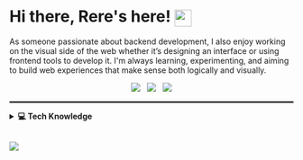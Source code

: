 <h1>Hi there, Rere's here! <img src="https://em-content.zobj.net/source/microsoft-teams/363/waving-hand_1f44b.png" width="30" style="vertical-align: middle;"></h1>

<p>
  As someone passionate about backend development, I also enjoy working on the visual side of the web whether it’s designing an interface or using frontend tools to develop it. I'm always learning, experimenting, and aiming to build web experiences that make sense both logically and visually.
</p>

<p align="center">
  <a href="mailto:revaarahayu@gmail.com"><img src="https://img.shields.io/badge/Gmail-D14836?style=for-the-badge&logo=gmail&logoColor=white" /></a>&nbsp;&nbsp;
  <a href="https://www.linkedin.com/in/reva-rahayu/"><img src="https://img.shields.io/badge/LinkedIn-0A66C2?style=for-the-badge&logo=linkedin&logoColor=white" /></a>&nbsp;&nbsp;
  <a href="https://instagram.com/revaarhy"><img src="https://img.shields.io/badge/Instagram-E4405F?style=for-the-badge&logo=instagram&logoColor=white" /></a>
</p>

<hr style="border: 0.5px solid #444;" />

<details>
  <summary><strong>💻 Tech Knowledge</strong></summary>
  <br>
 <p>
  <img src="https://skillicons.dev/icons?i=js,ts,go,html,css,react,nodejs,nextjs,tailwind" />
</p>
<p>
  <img src="https://skillicons.dev/icons?i=mysql,postgres,git,github,figma,vscode" />
</p>
</details>

<br>

<p align="left">
  <img src="https://github-readme-stats.vercel.app/api/top-langs/?username=revarahayu&layout=compact&theme=radical" />
</p>
